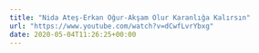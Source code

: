 ```yaml
---
title: "Nida Ateş-Erkan Oğur-Akşam Olur Karanlığa Kalırsın"
url: "https://www.youtube.com/watch?v=dCwfLvrYbxg"
date: 2020-05-04T11:26:25+00:00
---
```

